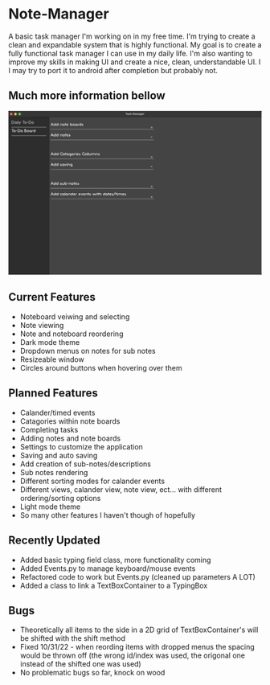 # Note-Manager
A basic task manager I'm working on in my free time. I'm trying to create a clean and expandable system that is highly functional. My goal is to create a fully functional task manager I can use in my daily life. I'm also wanting to improve my skills in making UI and create a nice, clean, understandable UI. I I may try to port it to android after completion but probably not.

## Much more information bellow

![Note Manager Screenshot (10/28/22)](https://github.com/AndrewDMorgan/Note-Manager/blob/main/Screen%20Shot%202022-10-28%20at%208.39.20%20PM.png?raw=true)

## Current Features
 * Noteboard veiwing and selecting
 * Note viewing
 * Note and noteboard reordering
 * Dark mode theme
 * Dropdown menus on notes for sub notes
 * Resizeable window
 * Circles around buttons when hovering over them

## Planned Features
 * Calander/timed events
 * Catagories within note boards
 * Completing tasks
 * Adding notes and note boards
 * Settings to customize the application
 * Saving and auto saving
 * Add creation of sub-notes/descriptions
 * Sub notes rendering
 * Different sorting modes for calander events
 * Different views, calander view, note view, ect... with different ordering/sorting options
 * Light mode theme
 * So many other features I haven't though of hopefully

## Recently Updated
 * Added basic typing field class, more functionality coming
 * Added Events.py to manage keyboard/mouse events
 * Refactored code to work but Events.py (cleaned up parameters A LOT)
 * Added a class to link a TextBoxContainer to a TypingBox

## Bugs
 * Theoretically all items to the side in a 2D grid of TextBoxContainer's will be shifted with the shift method
 * Fixed 10/31/22 - when reording items with dropped menus the spacing would be thrown off (the wrong id/index was used, the origonal one instead of the shifted one was used)
 * No problematic bugs so far, knock on wood
